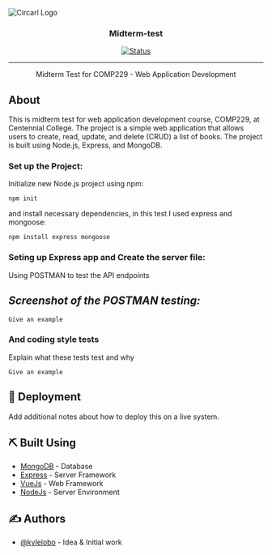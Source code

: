 
![Circarl Logo](https://i.imgur.com/0RSzC9j.png)

<h3 align="center">Midterm-test</h3>

<div align="center">

[![Status](https://img.shields.io/badge/status-active-success.svg)]()

</div>

---

<p align="center"> Midterm Test for COMP229 - Web Application Development
    <br> 
</p>



##  About <a name = "about"></a>

This is midterm test for web application development course, COMP229, at Centennial College. The project is a simple web application that allows users to create, read, update, and delete (CRUD) a list of books. The project is built using Node.js, Express, and MongoDB.


### Set up the Project:

Initialize new Node.js project using npm:

```
npm init
```
and install necessary dependencies, in this test I used express and mongoose:

```
npm install express mongoose
```
### Seting up Express app and Create the server file:

Using POSTMAN to test the API endpoints


## *Screenshot of the POSTMAN testing:*

```
Give an example
```

### And coding style tests

Explain what these tests test and why

```
Give an example
```


## 🚀 Deployment <a name = "deployment"></a>

Add additional notes about how to deploy this on a live system.

## ⛏️ Built Using <a name = "built_using"></a>

- [MongoDB](https://www.mongodb.com/) - Database
- [Express](https://expressjs.com/) - Server Framework
- [VueJs](https://vuejs.org/) - Web Framework
- [NodeJs](https://nodejs.org/en/) - Server Environment

## ✍️ Authors <a name = "authors"></a>

- [@kylelobo](https://github.com/kylelobo) - Idea & Initial work

